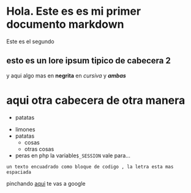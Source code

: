 Hola. Este es es mi primer documento markdown
=============================
Este es el segundo

esto es un lore ipsum tipico de cabecera 2
-
y aqui algo mas en **negrita**  en *cursiva* y ***ambas***

# aqui otra cabecera de otra manera


* patatas		
- limones
- patatas
	- cosas
	- otras cosas
- peras
en php la variable`$_SESSION` vale para...

``` 
un texto encuadrado como bloque de codigo , la letra esta mas espaciada
```
pinchando [aqui](google.es) te vas a google
